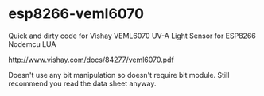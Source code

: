 # esp8266-veml6070

Quick and dirty code for Vishay VEML6070 UV-A Light Sensor for ESP8266 Nodemcu LUA

http://www.vishay.com/docs/84277/veml6070.pdf

Doesn't use any bit manipulation so doesn't require bit module. Still recommend you read the data sheet anyway.
